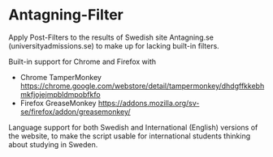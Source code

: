 Antagning-Filter
================

Apply Post-Filters to the results of Swedish site Antagning.se (universityadmissions.se) to make up for lacking built-in filters.

Built-in support for Chrome and Firefox with
* Chrome TamperMonkey https://chrome.google.com/webstore/detail/tampermonkey/dhdgffkkebhmkfjojejmpbldmpobfkfo
* Firefox GreaseMonkey https://addons.mozilla.org/sv-se/firefox/addon/greasemonkey/

Language support for both Swedish and International (English) versions of the website,
to make the script usable for international students thinking about studying in Sweden.
